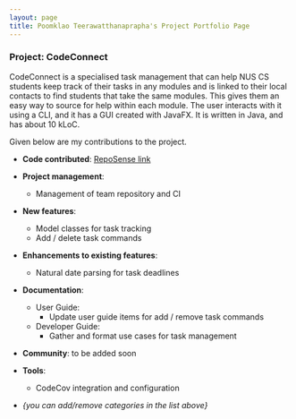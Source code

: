 ```yaml
---
layout: page
title: Poomklao Teerawatthanaprapha's Project Portfolio Page
---
```


### Project: CodeConnect

CodeConnect is a specialised task management that can help NUS CS students keep track of their tasks in any modules and is linked to their local contacts to find students that take the same modules. This gives them an easy way to source for help within each module.  The user interacts with it using a CLI, and it has a GUI created with JavaFX. It is written in Java, and has about 10 kLoC.

Given below are my contributions to the project.

* **Code contributed**: [RepoSense link](https://nus-cs2103-ay2223s1.github.io/tp-dashboard/?search=parnikkapore&breakdown=true)

* **Project management**:
  * Management of team repository and CI

* **New features**:
  * Model classes for task tracking
  * Add / delete task commands

* **Enhancements to existing features**:
  * Natural date parsing for task deadlines

* **Documentation**:
  * User Guide:
    * Update user guide items for add / remove task commands
  * Developer Guide:
    * Gather and format use cases for task management

* **Community**: to be added soon

* **Tools**:
  * CodeCov integration and configuration

* _{you can add/remove categories in the list above}_
